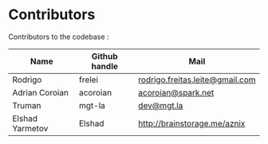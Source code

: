 Contributors
============

Contributors to the codebase : 

| Name          | Github handle | Mail  |
| ------------- |-------------  | ----- |
|  Rodrigo      | frelei        | rodrigo.freitas.leite@gmail.com|
|  Adrian Coroian      | acoroian        | acoroian@spark.net|
|  Truman     | mgt-la        | dev@mgt.la |
|  Elshad Yarmetov     | Elshad        | http://brainstorage.me/aznix |

